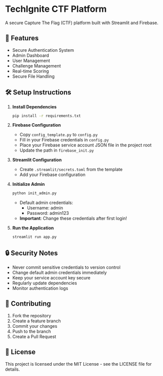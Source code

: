 # TechIgnite CTF Platform

A secure Capture The Flag (CTF) platform built with Streamlit and Firebase.

## 🚀 Features
- Secure Authentication System
- Admin Dashboard
- User Management
- Challenge Management
- Real-time Scoring
- Secure File Handling

## 🛠️ Setup Instructions

1. **Install Dependencies**
   ```bash
   pip install -r requirements.txt
   ```

2. **Firebase Configuration**
   - Copy `config_template.py` to `config.py`
   - Fill in your Firebase credentials in `config.py`
   - Place your Firebase service account JSON file in the project root
   - Update the path in `firebase_init.py`

3. **Streamlit Configuration**
   - Create `.streamlit/secrets.toml` from the template
   - Add your Firebase configuration

4. **Initialize Admin**
   ```bash
   python init_admin.py
   ```
   - Default admin credentials:
     - Username: admin
     - Password: admin123
   - **Important**: Change these credentials after first login!

5. **Run the Application**
   ```bash
   streamlit run app.py
   ```

## 🔒 Security Notes
- Never commit sensitive credentials to version control
- Change default admin credentials immediately
- Keep your service account key secure
- Regularly update dependencies
- Monitor authentication logs

## 🤝 Contributing
1. Fork the repository
2. Create a feature branch
3. Commit your changes
4. Push to the branch
5. Create a Pull Request

## 📝 License
This project is licensed under the MIT License - see the LICENSE file for details.
